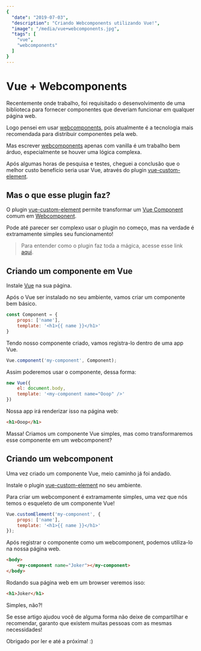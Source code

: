 ```yaml
---
{
  "date": "2019-07-03",
  "description": "Criando Webcomponents utilizando Vue!",
  "image": "/media/vue+webcomponents.jpg",
  "tags": [
    "vue",
    "webcomponents"
  ]
}
---
```


<Post>

# Vue + Webcomponents

Recentemente onde trabalho, foi requisitado o desenvolvimento de uma biblioteca para fornecer componentes que deveriam funcionar em qualquer página web. 

Logo pensei em usar [webcomponents](https://www.webcomponents.org/introduction), pois atualmente é a tecnologia mais recomendada para distribuir componentes pela web. 

Mas escrever [webcomponents](https://www.webcomponents.org/introduction) apenas com vanilla é um trabalho bem árduo, especialmente se houver uma lógica complexa.

Após algumas horas de pesquisa e testes, cheguei a conclusão que o melhor custo benefício seria usar Vue, através do plugin [vue-custom-element](https://github.com/karol-f/vue-custom-element).

## Mas o que esse plugin faz?

O plugin [vue-custom-element](https://github.com/karol-f/vue-custom-element) permite transformar um [Vue Component](https://vuejs.org/v2/guide/components.html) comum em [Webcomponent](https://www.webcomponents.org/introduction). 

Pode até parecer ser complexo usar o plugin no começo, mas na verdade é extramamente simples seu funcionamento!

> Para entender como o plugin faz toda a mágica, acesse esse link [aqui](https://github.com/karol-f/vue-custom-element#how-does-it-work).

## Criando um componente em Vue

Instale [Vue](https://vuejs.org/v2/guide/installation.html) na sua página.

Após o Vue ser instalado no seu ambiente, vamos criar um componente bem básico. 

```js
const Component = {
    props: ['name'],
    template: '<h1>{{ name }}</h1>'
}
```

Tendo nosso componente criado, vamos registra-lo dentro de uma app Vue. 

```js
Vue.component('my-component', Component);
```

Assim poderemos usar o componente, dessa forma:

```js
new Vue({
    el: document.body,
    template: '<my-component name="Ooop" />'
})
```

Nossa app irá renderizar isso na página web: 

```html
<h1>Ooop</h1>
```

Massa! Criamos um componente Vue simples, mas como transformaremos esse componente em um webcomponent?

## Criando um webcomponent 

Uma vez criado um componente Vue, meio caminho já foi andado.

Instale o plugin [vue-custom-element](https://github.com/karol-f/vue-custom-element#installation) no seu ambiente. 

Para criar um webcomponent é extramamente simples, uma vez que nós temos o esqueleto de um componente Vue!

```js
Vue.customElement('my-component', {
    props: ['name'],
    template: '<h1>{{ name }}</h1>'
});
```

Após registrar o componente como um webcomponent, podemos utiliza-lo na nossa página web.

```html
<body>
    <my-component name="Joker"></my-component> 
</body>
```

Rodando sua página web em um browser veremos isso:

```html
<h1>Joker</h1>
```

Simples, não?! 

Se esse artigo ajudou você de alguma forma não deixe de compartilhar e recomendar, garanto que existem muitas pessoas com as mesmas necessidades!

Obrigado por ler e até a próxima! :) 

</Post>
